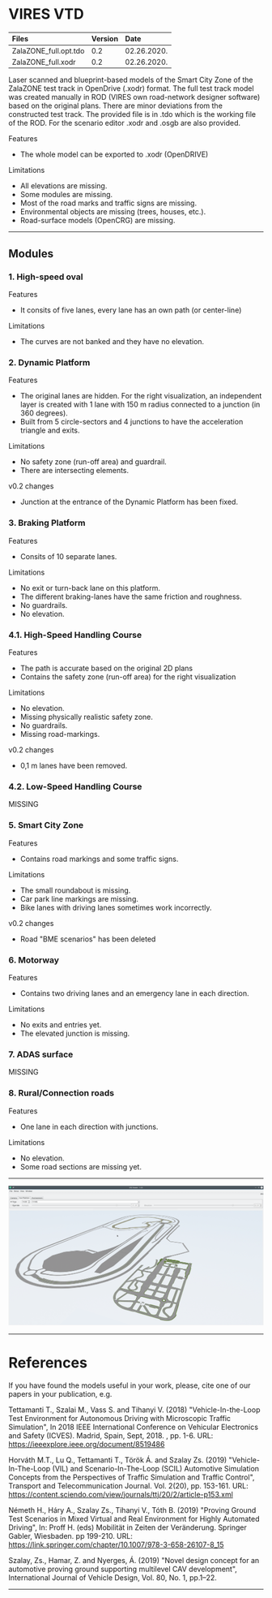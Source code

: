 # VIRES VTD

| Files  | Version  | Date |
| :------------ |:---------------|:-----|
| ZalaZONE_full.opt.tdo    | 0.2 | 02.26.2020. |
| ZalaZONE_full.xodr     | 0.2 | 02.26.2020. |

Laser scanned and blueprint-based models of the Smart City Zone of the ZalaZONE test track in OpenDrive (.xodr) format. The full test track model was created manually in ROD (VIRES own road-network designer software) based on the original plans. There are minor deviations from the constructed test track. The provided file is in .tdo which is the working file of the ROD. For the scenario editor .xodr and .osgb are also provided.

Features
- The whole model can be exported to .xodr (OpenDRIVE)

Limitations
- All elevations are missing.
- Some modules are missing.
- Most of the road marks and traffic signs are missing.
- Environmental objects are missing (trees, houses, etc.).
- Road-surface models (OpenCRG) are missing.

***

## Modules

### 1. High-speed oval

Features
- It consits of five lanes, every lane has an own path (or center-line)

Limitations
- The curves are not banked and they have no elevation.

### 2. Dynamic Platform

Features
- The original lanes are hidden. For the right visualization, an independent layer is created with 1 lane with 150 m radius connected to a junction (in 360 degrees).
- Built from 5 circle-sectors and 4 junctions to have the acceleration triangle and exits.

Limitations
- No safety zone (run-off area) and guardrail.
- There are intersecting elements.

v0.2 changes
- Junction at the entrance of the Dynamic Platform has been fixed.

### 3. Braking Platform

Features
- Consits of 10 separate lanes.

Limitations
- No exit or turn-back lane on this platform.
- The different braking-lanes have the same friction and roughness.
- No guardrails.
- No elevation.


### 4.1. High-Speed Handling Course

Features
- The path is accurate based on the original 2D plans
- Contains the safety zone (run-off area) for the right visualization

Limitations
- No elevation.
- Missing physically realistic safety zone.
- No guardrails.
- Missing road-markings.

v0.2 changes
- 0,1 m lanes have been removed.


### 4.2. Low-Speed Handling Course

MISSING

### 5. Smart City Zone

Features
- Contains road markings and some traffic signs.

Limitations
- The small roundabout is missing.
- Car park line markings are missing.
- Bike lanes with driving lanes sometimes work incorrectly.

v0.2 changes
- Road "BME scenarios" has been deleted

### 6. Motorway 

Features
- Contains two driving lanes and an emergency lane in each direction.

Limitations
- No exits and entries yet.
- The elevated junction is missing.

### 7. ADAS surface

MISSING

### 8. Rural/Connection roads

Features
- One lane in each direction with junctions.

Limitations
- No elevation. 
- Some road sections are missing yet.

***

![](https://github.com/BMEAutomatedDrive/ZalaZONE-automotive-proving-ground-virtual-simulation-models/blob/master/VTD%20VIRES/Pictures/ZALAZONE02.png)

***
# References
If you have found the models useful in your work, please, cite one of our papers in your publication, e.g.

Tettamanti T., Szalai M., Vass S. and Tihanyi V. (2018) "Vehicle-In-the-Loop Test Environment for Autonomous Driving with Microscopic Traffic Simulation", In 2018 IEEE International Conference on Vehicular Electronics and Safety (ICVES). Madrid, Spain, Sept, 2018. , pp. 1-6. 
URL: https://ieeexplore.ieee.org/document/8519486

Horváth M.T., Lu Q., Tettamanti T., Török Á. and Szalay Zs. (2019) "Vehicle-In-The-Loop (VIL) and Scenario-In-The-Loop (SCIL) Automotive Simulation Concepts from the Perspectives of Traffic Simulation and Traffic Control", Transport and Telecommunication Journal. Vol. 2(20), pp. 153-161. 
URL: https://content.sciendo.com/view/journals/ttj/20/2/article-p153.xml

Németh H., Háry A., Szalay Zs., Tihanyi V., Tóth B. (2019) "Proving Ground Test Scenarios in Mixed Virtual and Real Environment for Highly Automated Driving", In: Proff H. (eds) Mobilität in Zeiten der Veränderung. Springer Gabler, Wiesbaden. pp 199-210.
URL: https://link.springer.com/chapter/10.1007/978-3-658-26107-8_15

Szalay, Zs., Hamar, Z. and Nyerges, Á. (2019) "Novel design concept for an automotive proving ground supporting multilevel CAV development", International Journal of Vehicle Design, Vol. 80, No. 1, pp.1–22.

***
